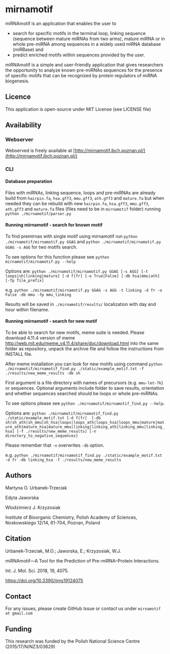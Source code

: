 # mirnamotif

miRNAmotif is an application that enables the user to 
*  search for specific motifs in the terminal loop, linking sequence 
(sequence between mature miRNAs from two arms), mature miRNA or in whole pre-miRNA 
among sequences in a widely used miRNA database (miRBase) and 
* predict enriched motifs within sequences provided by the user. 

miRNAmotif is a simple and user-friendly application 
that gives researchers the opportunity to analyze known pre-miRNAs sequences 
for the presence of specific motifs that can be recognized by protein regulators 
of miRNA biogenesis.

## Licence

This application is open-source under MIT License (see LICENSE file)

## Availability

### Webserver
Webserved is freely available at [http://mirnamotif.ibch.poznan.pl/](http://mirnamotif.ibch.poznan.pl/)

### CLI
#### Database preparation
Files with miRNAs, linking sequence, loops and pre-miRNAs are already build from `hairpin.fa`, `hsa.gff3`,
 `mmu.gff3`, `ath.gff3` and `mature.fa`
but when needed they can be rebuild with new `hairpin.fa`, `hsa.gff3`,
 `mmu.gff3`, `ath.gff3` and `mature.fa` files (files need to be in `mirnamotif` folder) running
`python ./mirnamotif/parser.py`
#### Running mirnamotif - search for known motif

To find premirnas with single motif using mirnamotif run `python ./mirnamotif/mirnamotif.py GGAG` 
and `python ./mirnamotif/mirnamotif.py GGAG -s AGG` for two motifs
search.

To see options for this function please see `python mirnamotif/mirnamotif.py --help`

Options are:
`python ./mirnamotif/mirnamotif.py GGAG [-s AGG] [-t loops|sh|linking|mature]
[-d f|fr] [-o True|False] [-db hsa|mmu|ath] [-fp file_prefix]`

e.g.
`python ./mirnamotif/mirnamotif.py GGAG -s AGG -t linking
-d fr -o False -db mmu -fp mmu_linking`

Results will be saved in `./mirnamotif/results/` localization with day and hour within filename.

#### Running mirnamotif - search for new motif

To be able to search for new motifs, meme suite is needed. Please download 4.11.4 version 
of meme http://web.mit.edu/meme_v4.11.4/share/doc/download.html into the same folder as 
repository, unpack the archive file and follow the instructions from INSTALL file.

After meme installation you can look for new motifs using command
`python ./mirnamotif/mirnamotif_find.py ./static/example_motif.txt -f ./results/new_meme_results -db sh`

First argument is a file directory with names of precursors (e.g. `mmu-let-7k`) or sequences.
Optional arguments include folder to save results, orientation and whether sequences searched 
should be loops or whole pre-miRNAs.

To see options please see `python ./mirnamotif/mirnamotif_find.py --help`.

Options are:
`python ./mirnamotif/mirnamotif_find.py ./static/example_motif.txt [-d f|fr] 
[-db sh|sh_ath|sh_mmu|sh_hsa|loops|loops_ath|loops_hsa|loops_mmu|mature|mature_ath|mature_hsa|mature_mmu|linking|linking_ath|linking_mmu|linking_hsa]
[-f ./results/new_meme_results] [-n directory_to_negative_sequences]`

Please remember that `-n` overwrites `-db` option.

e.g.
`python ./mirnamotif/mirnamotif_find.py ./static/example_motif.txt -d fr -db linking_hsa -f ./results/new_meme_results`

## Authors
Martyna O. Urbanek-Trzeciak

Edyta Jaworska

Wlodzimierz J. Krzyzosiak

Institute of Bioorganic Chemistry, Polish Academy of Sciences, Noskowskiego 12/14, 61-704, Poznan, Poland

## Citation

Urbanek-Trzeciak, M.O.; Jaworska, E.; Krzyzosiak, W.J.

miRNAmotif—A Tool for the Prediction of Pre-miRNA–Protein Interactions.

Int. J. Mol. Sci. 2018, 19, 4075.

https://doi.org/10.3390/ijms19124075

## Contact

For any issues, please create GitHub Issue or contact us under `mirnamotif at gmail.com`

## Funding

This research was funded by the Polish National Science Centre (2015/17/N/NZ3/03629)
